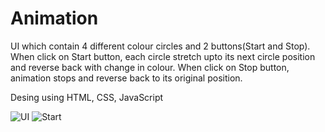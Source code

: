 # Animation
UI which contain 4 different colour circles and 2 buttons(Start and Stop).
When click on Start button, each circle stretch upto its next circle position and reverse back with change in colour.
When click on Stop button, animation stops and reverse back to its original position.

Desing using HTML, CSS, JavaScript

![UI](https://user-images.githubusercontent.com/40364495/173145805-cb5d2877-f2c6-4fd3-a860-d6df2ae41809.PNG)
![Start](https://user-images.githubusercontent.com/40364495/173146144-635ef461-736c-4517-8e04-ca8ea982f648.PNG)
